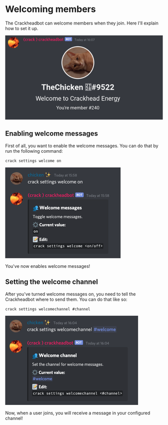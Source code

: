 # Welcoming members

The Crackheadbot can welcome members when they join. Here I'll explain how to set it up.

![Member joined](/images/member_joined.png)

## Enabling welcome messages

First of all, you want to enable the welcome messages. You can do that by run the following command:

```
crack settings welcome on
```

![Enabled welcome messages](/images/enable_welcome_messages.png)

You've now enables welcome messages!

## Setting the welcome channel

After you've turned welcome messages on, you need to tell the Crackheadbot where to send them. You can do that like so:

```
crack settings welcomechannel #channel
```

![Set welcome channel](/images/set_welcome_channel.png)

Now, when a user joins, you will receive a message in your configured channel!
